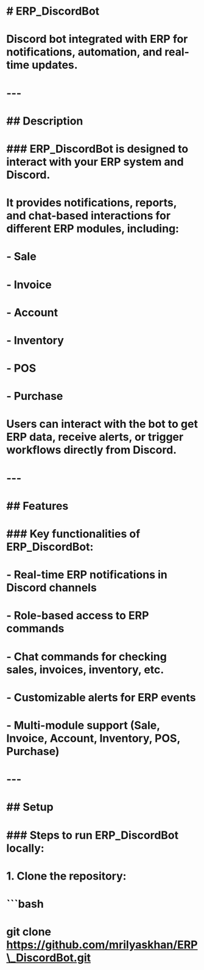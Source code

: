 # \# ERP\_DiscordBot

# 

# Discord bot integrated with ERP for notifications, automation, and real-time updates.

# 

# ---

# 

# \## Description

# \### ERP\_DiscordBot is designed to interact with your ERP system and Discord.

# It provides notifications, reports, and chat-based interactions for different ERP modules, including:

# 

# \- Sale

# \- Invoice

# \- Account

# \- Inventory

# \- POS

# \- Purchase

# 

# Users can interact with the bot to get ERP data, receive alerts, or trigger workflows directly from Discord.

# 

# ---

# 

# \## Features

# \### Key functionalities of ERP\_DiscordBot:

# \- Real-time ERP notifications in Discord channels

# \- Role-based access to ERP commands

# \- Chat commands for checking sales, invoices, inventory, etc.

# \- Customizable alerts for ERP events

# \- Multi-module support (Sale, Invoice, Account, Inventory, POS, Purchase)

# 

# ---

# 

# \## Setup

# \### Steps to run ERP\_DiscordBot locally:

# 1\. Clone the repository:

# ```bash

# git clone https://github.com/mrilyaskhan/ERP\_DiscordBot.git

# 

